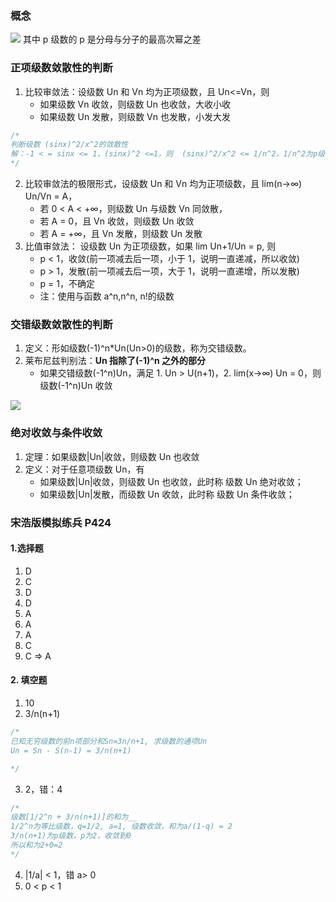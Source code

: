 ### 概念

![](https://blog-1300014307.cos.ap-guangzhou.myqcloud.com/202311012234576.png)
其中 p 级数的 p 是分母与分子的最高次幂之差

### 正项级数敛散性的判断

1. 比较审敛法：设级数 Un 和 Vn 均为正项级数，且 Un<=Vn，则
   - 如果级数 Vn 收敛，则级数 Un 也收敛，大收小收
   - 如果级数 Un 发散，则级数 Vn 也发散，小发大发

```js
/* 
判断级数 (sinx)^2/x^2的敛散性
解：-1 < = sinx <= 1，(sinx)^2 <=1，则  (sinx)^2/x^2 <= 1/n^2，1/n^2为p级数，p为2，收敛，根据比较审敛法，则级数(sinx)^2/x^2也收敛
*/
```

2. 比较审敛法的极限形式，设级数 Un 和 Vn 均为正项级数，且 lim(n->∞) Un/Vn = A，
   - 若 0 < A < +∞，则级数 Un 与级数 Vn 同敛散，
   - 若 A = 0，且 Vn 收敛，则级数 Un 收敛
   - 若 A = +∞，且 Vn 发散，则级数 Un 发散
3. 比值审敛法：
   设级数 Un 为正项级数，如果 lim Un+1/Un = p, 则
   - p < 1，收敛(前一项减去后一项，小于 1，说明一直递减，所以收敛)
   - p > 1，发散(前一项减去后一项，大于 1，说明一直递增，所以发散)
   - p = 1，不确定
   - 注：使用与函数 a^n,n^n, n!的级数

### 交错级数敛散性的判断

1. 定义：形如级数(-1)^n\*Un(Un>0)的级数，称为交错级数。
2. 莱布尼兹判别法：**Un 指除了(-1)^n 之外的部分**
   - 如果交错级数(-1^n)Un，满足 1. Un > U(n+1)，2. lim(x->∞) Un = 0，则级数(-1^n)Un 收敛

![](https://blog-1300014307.cos.ap-guangzhou.myqcloud.com/202311012316798.png)

### 绝对收敛与条件收敛

1. 定理：如果级数|Un|收敛，则级数 Un 也收敛
2. 定义：对于任意项级数 Un，有
   - 如果级数|Un|收敛，则级数 Un 也收敛，此时称 级数 Un 绝对收敛；
   - 如果级数|Un|发散，而级数 Un 收敛，此时称 级数 Un 条件收敛；

### 宋浩版模拟练兵 P424

#### 1.选择题

1. D
2. C
3. D
4. D
5. A
6. A
7. A
8. C
9. C => A

#### 2. 填空题

1. 10
2. 3/n(n+1)

```js
/*
已知无穷级数的前n项部分和Sn=3n/n+1, 求级数的通项Un
Un = Sn - S(n-1) = 3/n(n+1)

*/
```

3. 2，错：4

```js
/*
级数[1/2^n + 3/n(n+1)]的和为__
1/2^n为等比级数，q=1/2, a=1, 级数收敛，和为a/(1-q) = 2
3/n(n+1)为p级数，p为2，收敛到0
所以和为2+0=2
*/
```

4. |1/a| < 1，错 a> 0
5. 0 < p < 1
